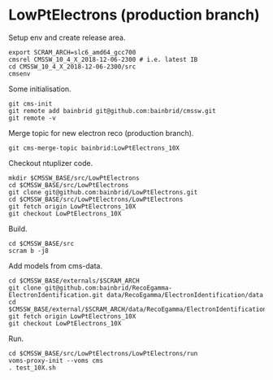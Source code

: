 # LowPtElectrons (production branch)

Setup env and create release area.
```
export SCRAM_ARCH=slc6_amd64_gcc700
cmsrel CMSSW_10_4_X_2018-12-06-2300 # i.e. latest IB
cd CMSSW_10_4_X_2018-12-06-2300/src
cmsenv
```

Some initialisation.
```
git cms-init
git remote add bainbrid git@github.com:bainbrid/cmssw.git
git remote -v
```

Merge topic for new electron reco (production branch).
```
git cms-merge-topic bainbrid:LowPtElectrons_10X
```

Checkout ntuplizer code.
```
mkdir $CMSSW_BASE/src/LowPtElectrons
cd $CMSSW_BASE/src/LowPtElectrons
git clone git@github.com:bainbrid/LowPtElectrons.git
cd $CMSSW_BASE/src/LowPtElectrons/LowPtElectrons
git fetch origin LowPtElectrons_10X
git checkout LowPtElectrons_10X
```

Build.
``` 
cd $CMSSW_BASE/src
scram b -j8
```

Add models from cms-data.
```
cd $CMSSW_BASE/externals/$SCRAM_ARCH
git clone git@github.com:bainbrid/RecoEgamma-ElectronIdentification.git data/RecoEgamma/ElectronIdentification/data
cd $CMSSW_BASE/external/$SCRAM_ARCH/data/RecoEgamma/ElectronIdentification/data
git fetch origin LowPtElectrons_10X
git checkout LowPtElectrons_10X
```

Run.
``` 
cd $CMSSW_BASE/src/LowPtElectrons/LowPtElectrons/run
voms-proxy-init --voms cms
. test_10X.sh
```
